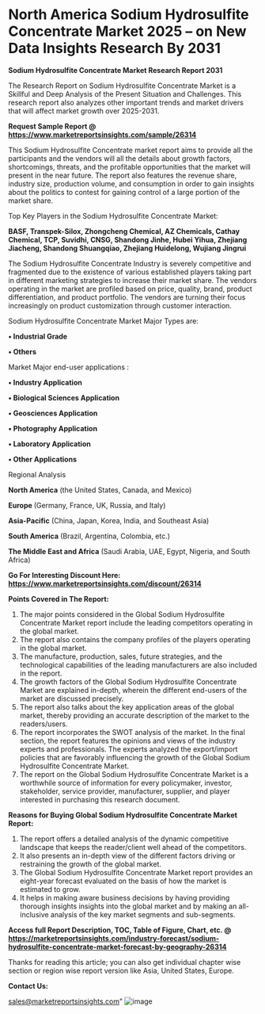  # North America Sodium Hydrosulfite Concentrate Market 2025 – on New Data Insights Research By 2031

<strong>Sodium Hydrosulfite Concentrate Market Research Report 2031</strong>

The Research Report on Sodium Hydrosulfite Concentrate Market is a Skillful and Deep Analysis of the Present Situation and Challenges. This research report also analyzes other important trends and market drivers that will affect market growth over 2025-2031.

<strong>Request Sample Report @ <a href=https://www.marketreportsinsights.com/sample/26314>https://www.marketreportsinsights.com/sample/26314</a></strong>

This Sodium Hydrosulfite Concentrate market report aims to provide all the participants and the vendors will all the details about growth factors, shortcomings, threats, and the profitable opportunities that the market will present in the near future. The report also features the revenue share, industry size, production volume, and consumption in order to gain insights about the politics to contest for gaining control of a large portion of the market share.

Top Key Players in the Sodium Hydrosulfite Concentrate Market:

<strong>BASF, Transpek-Silox, Zhongcheng Chemical, AZ Chemicals, Cathay Chemical, TCP, Suvidhi, CNSG, Shandong Jinhe, Hubei Yihua, Zhejiang Jiacheng, Shandong Shuangqiao, Zhejiang Huidelong, Wujiang Jingrui</strong>

The Sodium Hydrosulfite Concentrate Industry is severely competitive and fragmented due to the existence of various established players taking part in different marketing strategies to increase their market share. The vendors operating in the market are profiled based on price, quality, brand, product differentiation, and product portfolio. The vendors are turning their focus increasingly on product customization through customer interaction.

Sodium Hydrosulfite Concentrate Market Major Types are:

<strong>• Industrial Grade

• Others</strong>

Market Major end-user applications :

<strong>• Industry Application

• Biological Sciences Application

• Geosciences Application

• Photography Application

• Laboratory Application

• Other Applications</strong>

Regional Analysis

</u><strong><b>North America</b></strong> (the United States, Canada, and Mexico)

<strong><b>Europe </b></strong>(Germany, France, UK, Russia, and Italy)

<strong><b>Asia-Pacific</b></strong> (China, Japan, Korea, India, and Southeast Asia)

<strong><b>South America</b></strong> (Brazil, Argentina, Colombia, etc.)

<strong><b>The Middle East and Africa</b></strong> (Saudi Arabia, UAE, Egypt, Nigeria, and South Africa)

<strong>Go For Interesting Discount Here: <a href=https://www.marketreportsinsights.com/discount/26314>https://www.marketreportsinsights.com/discount/26314</a></strong>

<strong>Points Covered in The Report:</strong>
<ol>
  <li>The major points considered in the Global Sodium Hydrosulfite Concentrate Market report include the leading competitors operating in the global market.</li>
  <li>The report also contains the company profiles of the players operating in the global market.</li>
  <li>The manufacture, production, sales, future strategies, and the technological capabilities of the leading manufacturers are also included in the report.</li>
  <li>The growth factors of the Global Sodium Hydrosulfite Concentrate Market are explained in-depth, wherein the different end-users of the market are discussed precisely.</li>
  <li>The report also talks about the key application areas of the global market, thereby providing an accurate description of the market to the readers/users.</li>
  <li>The report incorporates the SWOT analysis of the market. In the final section, the report features the opinions and views of the industry experts and professionals. The experts analyzed the export/import policies that are favorably influencing the growth of the Global Sodium Hydrosulfite Concentrate Market.</li>
  <li>The report on the Global Sodium Hydrosulfite Concentrate Market is a worthwhile source of information for every policymaker, investor, stakeholder, service provider, manufacturer, supplier, and player interested in purchasing this research document.</li>
</ol>
<strong>Reasons for Buying Global Sodium Hydrosulfite Concentrate Market Report:</strong>

<ol>
  <li>The report offers a detailed analysis of the dynamic competitive landscape that keeps the reader/client well ahead of the competitors.</li>
  <li>It also presents an in-depth view of the different factors driving or restraining the growth of the global market.</li>
  <li>The Global Sodium Hydrosulfite Concentrate Market report provides an eight-year forecast evaluated on the basis of how the market is estimated to grow.</li>
  <li>It helps in making aware business decisions by having providing thorough insights insights into the global market and by making an all-inclusive analysis of the key market segments and sub-segments.</li>
</ol>
<strong>Access full Report Description, TOC, Table of Figure, Chart, etc. @ <a href=https://marketreportsinsights.com/industry-forecast/sodium-hydrosulfite-concentrate-market-forecast-by-geography-26314>https://marketreportsinsights.com/industry-forecast/sodium-hydrosulfite-concentrate-market-forecast-by-geography-26314</a></strong>


Thanks for reading this article; you can also get individual chapter wise section or region wise report version like Asia, United States, Europe.

<strong>Contact Us:</strong>

sales@marketreportsinsights.com"
![image](https://github.com/user-attachments/assets/858a8c2b-cfcf-436a-bded-dc8a752fef4d)
